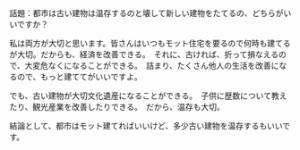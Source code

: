 話題：都市は古い建物は温存するのと壊して新しい建物をたてるの、どちらがいいですか？

私は両方が大切と思います。皆さんはいつもモット住宅を要るので何時も建てるが大切。だからも、経済を改善できる。　それに、古ければ、折って損なえるので、大変危なくになることができる。　詰まり、たくさん他人の生活を改善になるので、もっと建ててがいいですよ。

でも、古い建物が大切文化遺産になることができる。　子供に歴数について教えたり、観光産業を改善したりできる。　だから、温存も大切。


結論として、都市はモット建てればいいけど、多少古い建物を温存するもいいです。
